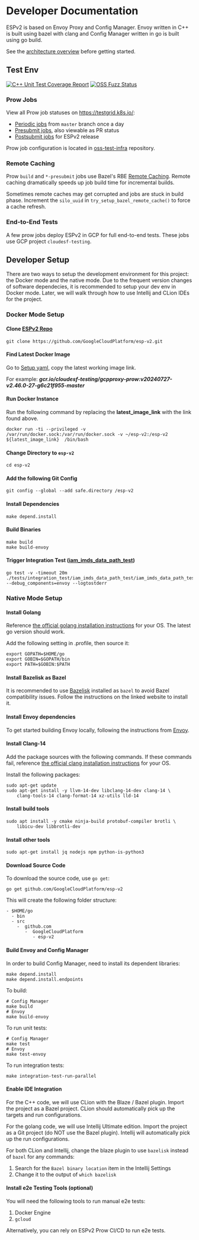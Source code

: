 # Developer Documentation

ESPv2 is based on Envoy Proxy and Config Manager. Envoy written in C++ is
built using bazel with clang and Config Manager written in go is built using go build.

See the [architecture overview](doc/architecture.md) before getting started.

## Test Env

[![C++ Unit Test Coverage Report](https://img.shields.io/badge/Test%20Coverage-C%2B%2B%20Unit-blue)](https://storage.googleapis.com/esp-v2-coverage/latest/coverage/index.html)
[![OSS Fuzz Status](https://oss-fuzz-build-logs.storage.googleapis.com/badges/esp-v2.svg)](https://bugs.chromium.org/p/oss-fuzz/issues/list?sort=-opened&can=1&q=proj:esp-v2)

### Prow Jobs

View all Prow job statuses on https://testgrid.k8s.io/:

- [Periodic jobs](https://testgrid.k8s.io/googleoss-esp-v2-periodic) from `master` branch once a day
- [Presubmit jobs](https://testgrid.k8s.io/googleoss-esp-v2-presubmit), also viewable as PR status
- [Postsubmit jobs](https://testgrid.k8s.io/googleoss-esp-v2-postsubmit) for ESPv2 release

Prow job configuration is located in [oss-test-infra](https://github.com/GoogleCloudPlatform/oss-test-infra/blob/master/prow/prowjobs/GoogleCloudPlatform/esp-v2/esp-v2.yaml) repository.

### Remote Caching

Prow `build` and `*-presubmit` jobs use Bazel's RBE [Remote Caching](https://bazel.build/remote/caching).
Remote caching dramatically speeds up job build time for incremental builds.

Sometimes remote caches may get corrupted and jobs are stuck in build phase.
Increment the `silo_uuid` in `try_setup_bazel_remote_cache()` to force a cache refresh. 

### End-to-End Tests

A few prow jobs deploy ESPv2 in GCP for full end-to-end tests.
These jobs use GCP project `cloudesf-testing`.

## Developer Setup

There are two ways to setup the development environment for this project: the Docker mode and
the native mode. Due to the frequent version changes of software dependecies, it is recommended to
setup your dev env in Docker mode.
Later, we will walk through how to use Intellij and CLion IDEs for the project.

### Docker Mode Setup

#### Clone [ESPv2 Repo]((https://github.com/GoogleCloudPlatform/esp-v2))

```
git clone https://github.com/GoogleCloudPlatform/esp-v2.git
```

#### Find Latest Docker Image

Go to [Setup yaml](https://github.com/GoogleCloudPlatform/oss-test-infra/blob/master/prow/prowjobs/GoogleCloudPlatform/esp-v2/esp-v2.yaml#L13), copy the latest working image link.

For example: ***gcr.io/cloudesf-testing/gcpproxy-prow:v20240727-v2.46.0-27-g6c21f955-master***

#### Run Docker Instance

Run the following command by replacing the **latest_image_link** with the link found above.

```
docker run -ti --privileged -v /var/run/docker.sock:/var/run/docker.sock -v ~/esp-v2:/esp-v2 ${latest_image_link}  /bin/bash
```

#### Change Directory to `esp-v2`

```
cd esp-v2
```

#### Add the following Git Config

```
git config --global --add safe.directory /esp-v2
```

#### Install Dependencies

```
make depend.install
```

#### Build Binaries

```
make build
make build-envoy
```

#### Trigger Integration Test ([iam_imds_data_path_test](https://github.com/GoogleCloudPlatform/esp-v2/blob/master/tests/integration_test/iam_imds_data_path_test/iam_imds_data_path_test.go))

```
go test -v -timeout 20m ./tests/integration_test/iam_imds_data_path_test/iam_imds_data_path_test.go --debug_components=envoy --logtostderr
```


### Native Mode Setup

#### Install Golang

Reference [the official golang installation instructions](https://golang.org/doc/install) for your OS. The latest go version should work.

Add the following setting in .profile, then source it:

```
export GOPATH=$HOME/go
export GOBIN=$GOPATH/bin
export PATH=$GOBIN:$PATH
```

#### Install Bazelisk as Bazel

It is recommended to use [Bazelisk](https://github.com/bazelbuild/bazelisk) installed as `bazel` to avoid Bazel compatibility issues. Follow the instructions on the linked website to install it.

#### Install Envoy dependencies

To get started building Envoy locally, following the instructions from [Envoy](https://github.com/envoyproxy/envoy/blob/master/bazel/README.md#quick-start-bazel-build-for-developers).

#### Install Clang-14

Add the package sources with the following commands.
If these commands fail, reference [the official clang installation instructions](https://apt.llvm.org/) for your OS.

Install the following packages:

```
sudo apt-get update
sudo apt-get install -y llvm-14-dev libclang-14-dev clang-14 \
    clang-tools-14 clang-format-14 xz-utils lld-14
```

#### Install build tools

```
sudo apt install -y cmake ninja-build protobuf-compiler brotli \
    libicu-dev libbrotli-dev
```

#### Install other tools

```
sudo apt-get install jq nodejs npm python-is-python3
```

#### Download Source Code

To download the source code, use `go get`:

```
go get github.com/GoogleCloudPlatform/esp-v2
```

This will create the following folder structure:

```
- $HOME/go
  - bin
  - src
    -  github.com
       -  GoogleCloudPlatform
          - esp-v2
```

#### Build Envoy and Config Manager

In order to build Config Manager, need to install its dependent libraries:

```
make depend.install
make depend.install.endpoints
```

To build:

```
# Config Manager
make build
# Envoy
make build-envoy
```

To run unit tests:

```
# Config Manager
make test
# Envoy
make test-envoy
```

To run integration tests:

```
make integration-test-run-parallel
```

#### Enable IDE Integration

For the C++ code, we will use CLion with the Blaze / Bazel plugin.
Import the project as a Bazel project. CLion should automatically pick up the targets and run configurations.

For the golang code, we will use Intellij Ultimate edition.
Import the project as a Git project (do NOT use the Bazel plugin).
Intellij will automatically pick up the run configurations.

For both CLion and Intellij, change the blaze plugin to use `bazelisk` instead of `bazel` for any commands:

1) Search for the `Bazel binary location` item in the Intellij Settings
2) Change it to the output of `which bazelisk`

#### Install e2e Testing Tools (optional)

You will need the following tools to run manual e2e tests:

1) Docker Engine
2) `gcloud`

Alternatively, you can rely on ESPv2 Prow CI/CD to run e2e tests.
